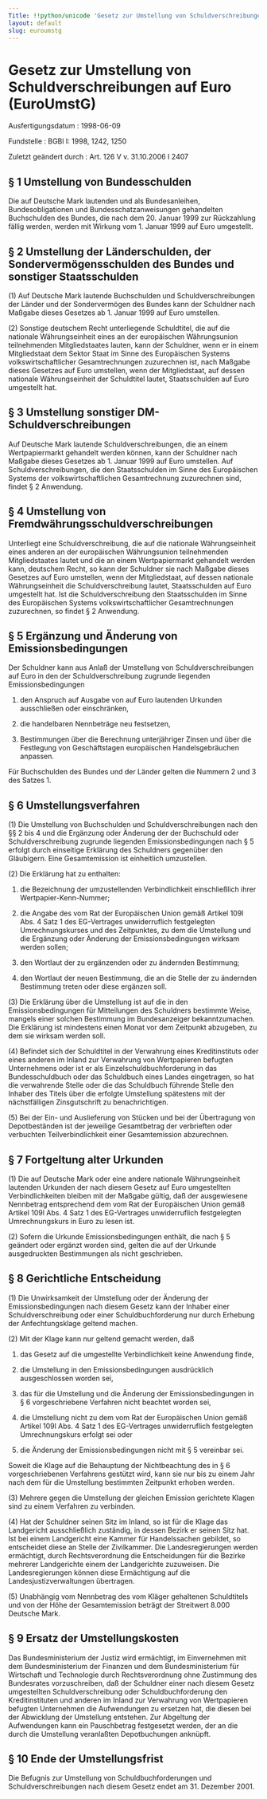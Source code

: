 ```yaml
---
Title: !!python/unicode 'Gesetz zur Umstellung von Schuldverschreibungen auf Euro'
layout: default
slug: euroumstg
---
```


# Gesetz zur Umstellung von Schuldverschreibungen auf Euro (EuroUmstG)

Ausfertigungsdatum
:   1998-06-09

Fundstelle
:   BGBl I: 1998, 1242, 1250

Zuletzt geändert durch
:   Art. 126 V v. 31.10.2006 I 2407


## § 1 Umstellung von Bundesschulden

Die auf Deutsche Mark lautenden und als Bundesanleihen,
Bundesobligationen und Bundesschatzanweisungen gehandelten
Buchschulden des Bundes, die nach dem 20. Januar 1999 zur Rückzahlung
fällig werden, werden mit Wirkung vom 1. Januar 1999 auf Euro
umgestellt.


## § 2 Umstellung der Länderschulden, der Sondervermögensschulden des Bundes und sonstiger Staatsschulden

(1) Auf Deutsche Mark lautende Buchschulden und Schuldverschreibungen
der Länder und der Sondervermögen des Bundes kann der Schuldner nach
Maßgabe dieses Gesetzes ab 1. Januar 1999 auf Euro umstellen.

(2) Sonstige deutschem Recht unterliegende Schuldtitel, die auf die
nationale Währungseinheit eines an der europäischen Währungsunion
teilnehmenden Mitgliedstaates lauten, kann der Schuldner, wenn er in
einem Mitgliedstaat dem Sektor Staat im Sinne des Europäischen Systems
volkswirtschaftlicher Gesamtrechnungen zuzurechnen ist, nach Maßgabe
dieses Gesetzes auf Euro umstellen, wenn der Mitgliedstaat, auf dessen
nationale Währungseinheit der Schuldtitel lautet, Staatsschulden auf
Euro umgestellt hat.


## § 3 Umstellung sonstiger DM-Schuldverschreibungen

Auf Deutsche Mark lautende Schuldverschreibungen, die an einem
Wertpapiermarkt gehandelt werden können, kann der Schuldner nach
Maßgabe dieses Gesetzes ab 1. Januar 1999 auf Euro umstellen. Auf
Schuldverschreibungen, die den Staatsschulden im Sinne des
Europäischen Systems der volkswirtschaftlichen Gesamtrechnung
zuzurechnen sind, findet § 2 Anwendung.


## § 4 Umstellung von Fremdwährungsschuldverschreibungen

Unterliegt eine Schuldverschreibung, die auf die nationale
Währungseinheit eines anderen an der europäischen Währungsunion
teilnehmenden Mitgliedstaates lautet und die an einem Wertpapiermarkt
gehandelt werden kann, deutschem Recht, so kann der Schuldner sie nach
Maßgabe dieses Gesetzes auf Euro umstellen, wenn der Mitgliedstaat,
auf dessen nationale Währungseinheit die Schuldverschreibung lautet,
Staatsschulden auf Euro umgestellt hat. Ist die Schuldverschreibung
den Staatsschulden im Sinne des Europäischen Systems
volkswirtschaftlicher Gesamtrechnungen zuzurechnen, so findet § 2
Anwendung.


## § 5 Ergänzung und Änderung von Emissionsbedingungen

Der Schuldner kann aus Anlaß der Umstellung von Schuldverschreibungen
auf Euro in den der Schuldverschreibung zugrunde liegenden
Emissionsbedingungen

1.  den Anspruch auf Ausgabe von auf Euro lautenden Urkunden ausschließen
    oder einschränken,


2.  die handelbaren Nennbeträge neu festsetzen,


3.  Bestimmungen über die Berechnung unterjähriger Zinsen und über die
    Festlegung von Geschäftstagen europäischen Handelsgebräuchen anpassen.



Für Buchschulden des Bundes und der Länder gelten die Nummern 2 und 3
des Satzes 1.


## § 6 Umstellungsverfahren

(1) Die Umstellung von Buchschulden und Schuldverschreibungen nach den
§§ 2 bis 4 und die Ergänzung oder Änderung der der Buchschuld oder
Schuldverschreibung zugrunde liegenden Emissionsbedingungen nach § 5
erfolgt durch einseitige Erklärung des Schuldners gegenüber den
Gläubigern. Eine Gesamtemission ist einheitlich umzustellen.

(2) Die Erklärung hat zu enthalten:

1.  die Bezeichnung der umzustellenden Verbindlichkeit einschließlich
    ihrer Wertpapier-Kenn-Nummer;


2.  die Angabe des vom Rat der Europäischen Union gemäß Artikel 109l Abs.
    4 Satz 1 des EG-Vertrages unwiderruflich festgelegten
    Umrechnungskurses und des Zeitpunktes, zu dem die Umstellung und die
    Ergänzung oder Änderung der Emissionsbedingungen wirksam werden
    sollen;


3.  den Wortlaut der zu ergänzenden oder zu ändernden Bestimmung;


4.  den Wortlaut der neuen Bestimmung, die an die Stelle der zu ändernden
    Bestimmung treten oder diese ergänzen soll.




(3) Die Erklärung über die Umstellung ist auf die in den
Emissionsbedingungen für Mitteilungen des Schuldners bestimmte Weise,
mangels einer solchen Bestimmung im Bundesanzeiger bekanntzumachen.
Die Erklärung ist mindestens einen Monat vor dem Zeitpunkt abzugeben,
zu dem sie wirksam werden soll.

(4) Befindet sich der Schuldtitel in der Verwahrung eines
Kreditinstituts oder eines anderen im Inland zur Verwahrung von
Wertpapieren befugten Unternehmens oder ist er als
Einzelschuldbuchforderung in das Bundesschuldbuch oder das Schuldbuch
eines Landes eingetragen, so hat die verwahrende Stelle oder die das
Schuldbuch führende Stelle den Inhaber des Titels über die erfolgte
Umstellung spätestens mit der nächstfälligen Zinsgutschrift zu
benachrichtigen.

(5) Bei der Ein- und Auslieferung von Stücken und bei der Übertragung
von Depotbeständen ist der jeweilige Gesamtbetrag der verbrieften oder
verbuchten Teilverbindlichkeit einer Gesamtemission abzurechnen.


## § 7 Fortgeltung alter Urkunden

(1) Die auf Deutsche Mark oder eine andere nationale Währungseinheit
lautenden Urkunden der nach diesem Gesetz auf Euro umgestellten
Verbindlichkeiten bleiben mit der Maßgabe gültig, daß der ausgewiesene
Nennbetrag entsprechend dem vom Rat der Europäischen Union gemäß
Artikel 109l Abs. 4 Satz 1 des EG-Vertrages unwiderruflich
festgelegten Umrechnungskurs in Euro zu lesen ist.

(2) Sofern die Urkunde Emissionsbedingungen enthält, die nach § 5
geändert oder ergänzt worden sind, gelten die auf der Urkunde
ausgedruckten Bestimmungen als nicht geschrieben.


## § 8 Gerichtliche Entscheidung

(1) Die Unwirksamkeit der Umstellung oder der Änderung der
Emissionsbedingungen nach diesem Gesetz kann der Inhaber einer
Schuldverschreibung oder einer Schuldbuchforderung nur durch Erhebung
der Anfechtungsklage geltend machen.

(2) Mit der Klage kann nur geltend gemacht werden, daß

1.  das Gesetz auf die umgestellte Verbindlichkeit keine Anwendung finde,


2.  die Umstellung in den Emissionsbedingungen ausdrücklich ausgeschlossen
    worden sei,


3.  das für die Umstellung und die Änderung der Emissionsbedingungen in §
    6 vorgeschriebene Verfahren nicht beachtet worden sei,


4.  die Umstellung nicht zu dem vom Rat der Europäischen Union gemäß
    Artikel 109l Abs. 4 Satz 1 des EG-Vertrages unwiderruflich
    festgelegten Umrechnungskurs erfolgt sei oder


5.  die Änderung der Emissionsbedingungen nicht mit § 5 vereinbar sei.



Soweit die Klage auf die Behauptung der Nichtbeachtung des in § 6
vorgeschriebenen Verfahrens gestützt wird, kann sie nur bis zu einem
Jahr nach dem für die Umstellung bestimmten Zeitpunkt erhoben werden.

(3) Mehrere gegen die Umstellung der gleichen Emission gerichtete
Klagen sind zu einem Verfahren zu verbinden.

(4) Hat der Schuldner seinen Sitz im Inland, so ist für die Klage das
Landgericht ausschließlich zuständig, in dessen Bezirk er seinen Sitz
hat. Ist bei einem Landgericht eine Kammer für Handelssachen gebildet,
so entscheidet diese an Stelle der Zivilkammer. Die Landesregierungen
werden ermächtigt, durch Rechtsverordnung die Entscheidungen für die
Bezirke mehrerer Landgerichte einem der Landgerichte zuzuweisen. Die
Landesregierungen können diese Ermächtigung auf die
Landesjustizverwaltungen übertragen.

(5) Unabhängig vom Nennbetrag des vom Kläger gehaltenen Schuldtitels
und von der Höhe der Gesamtemission beträgt der Streitwert 8.000
Deutsche Mark.


## § 9 Ersatz der Umstellungskosten

Das Bundesministerium der Justiz wird ermächtigt, im Einvernehmen mit
dem Bundesministerium der Finanzen und dem Bundesministerium für
Wirtschaft und Technologie durch Rechtsverordnung ohne Zustimmung des
Bundesrates vorzuschreiben, daß der Schuldner einer nach diesem Gesetz
umgestellten Schuldverschreibung oder Schuldbuchforderung den
Kreditinstituten und anderen im Inland zur Verwahrung von Wertpapieren
befugten Unternehmen die Aufwendungen zu ersetzen hat, die diesen bei
der Abwicklung der Umstellung entstehen. Zur Abgeltung der
Aufwendungen kann ein Pauschbetrag festgesetzt werden, der an die
durch die Umstellung veranlaßten Depotbuchungen anknüpft.


## § 10 Ende der Umstellungsfrist

Die Befugnis zur Umstellung von Schuldbuchforderungen und
Schuldverschreibungen nach diesem Gesetz endet am 31. Dezember 2001.

